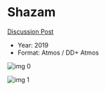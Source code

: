 # Shazam

[Discussion Post](https://www.avsforum.com/threads/bass-eq-for-filtered-movies.2995212/post-58227318)

* Year: 2019
* Format: Atmos / DD+ Atmos

![img 0](https://i.imgur.com/L7ZvZr2.jpg)

![img 1](https://i.imgur.com/TOq5eeb.png)

